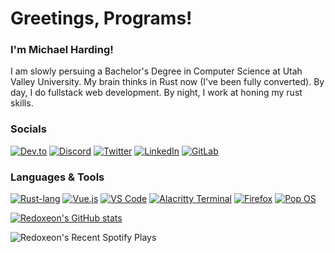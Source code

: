 
<!--
**redoxeon/redoxeon** is a ✨ _special_ ✨ repository because its `README.md` (this file) appears on your GitHub profile.
-->

# Greetings, Programs!

### I'm Michael Harding! 

I am slowly persuing a Bachelor's Degree in Computer Science at Utah Valley University. My brain thinks in Rust now (I've been fully converted). By day, I do fullstack web development. By night, I work at honing my rust skills.

### Socials

[![Dev.to](https://img.shields.io/badge/Dev.to-Redoxeon-%230A0A0A?style=for-the-badge&logo=dev.to)](https://dev.to/redoxeon)
[![Discord](https://img.shields.io/badge/Discord-Redoxeon%231776-5865F2?style=for-the-badge&logo=discord)](https://discord.com/)
[![Twitter](https://img.shields.io/badge/Twitter-%20%40Redoxeon-%231DA1F2?style=for-the-badge&logo=twitter)](https://twitter.com/Redoxeon)
[![LinkedIn](https://img.shields.io/badge/LinkedIn-Michael%20Harding-%230A66C2?style=for-the-badge&logo=linkedin)](https://www.linkedin.com/in/michael-harding-66b46422/)
[![GitLab](https://img.shields.io/badge/GitLab-Redoxeon-%23FCA121?style=for-the-badge&logo=gitlab)](https://gitlab.com/redoxeon)

### Languages & Tools

[![Rust-lang](https://img.shields.io/badge/Favorite%20Language-Rust-red?style=for-the-badge&logo=rust)](https://www.rust-lang.org/)
[![Vue.js](https://img.shields.io/badge/Favorite%20Framework-Vue.js-42b983?style=for-the-badge&logo=vue.js)](https://v3.vuejs.org/)
[![VS Code](https://img.shields.io/badge/Editor-VS%20Code-0066B8?style=for-the-badge&logo=visualstudiocode)](https://code.visualstudio.com/)
[![Alacritty Terminal](https://img.shields.io/badge/Terminal-Alacritty-%23F46D01?style=for-the-badge&logo=alacritty)](https://github.com/alacritty/alacritty)
[![Firefox](https://img.shields.io/badge/Browser-Firefox-FF7139?style=for-the-badge&logo=firefoxbrowser)](https://www.mozilla.org/en-US/firefox/new/)
[![Pop OS](https://img.shields.io/badge/Distro-Pop!__OS-48B9C7?style=for-the-badge&logo=pop!_os)](https://pop.system76.com/)

[![Redoxeon's GitHub stats](https://github-readme-stats.vercel.app/api?username=redoxeon&show_icons=true&bg_color=101222&title_color=5865f2&icon_color=f9004f&text_color=7d97f2&hide_border=true&border_radius=15&count_private=true&line_height=28)](https://github.com/anuraghazra/github-readme-stats)

![Redoxeon's Recent Spotify Plays](https://spotify-recently-played-readme.vercel.app/api?user=apersonnamedmike&width=480)

